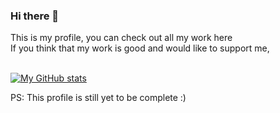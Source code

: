 ### Hi there 👋
This is my profile, you can check out all my work here<br>
If you think that my work is good and would like to support me,<br><br>

[![My GitHub stats](https://github-readme-stats.vercel.app/api?username=MCUxDaredevil&count_private=true&show_icons=true&theme=github_dark&include_all_commits=true)](https://github.com/anuraghazra/github-readme-stats)


PS: This profile is still yet to be complete :)

